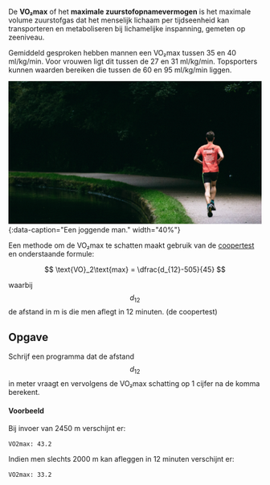 De **VO₂max** of het **maximale zuurstofopnamevermogen** is het maximale volume zuurstofgas dat het menselijk lichaam per tijdseenheid kan transporteren en metaboliseren bij lichamelijke inspanning, gemeten op zeeniveau. 

Gemiddeld gesproken hebben mannen een VO₂max tussen 35 en 40 ml/kg/min. Voor vrouwen ligt dit tussen de 27 en 31 ml/kg/min. Topsporters kunnen waarden bereiken die tussen de 60 en 95 ml/kg/min liggen.

![Een joggende man.](media/running.jpg "Foto door Gary Butterfield op Unsplash."){:data-caption="Een joggende man." width="40%"}

Een methode om de VO₂max te schatten maakt gebruik van de <a href='https://nl.wikipedia.org/wiki/Coopertest' target='_blank'>coopertest</a> en onderstaande formule:

$$
\text{VO}_2\text{max} = \dfrac{d_{12}-505}{45}
$$

waarbij $$d_{12}$$ de afstand in m is die men aflegt in 12 minuten. (de coopertest)

## Opgave
Schrijf een programma dat de afstand $$d_{12}$$ in meter vraagt en vervolgens de VO₂max schatting op 1 cijfer na de komma berekent.

#### Voorbeeld
Bij invoer van 2450 m verschijnt er:
```
VO2max: 43.2
```

Indien men slechts 2000 m kan afleggen in 12 minuten verschijnt er:
```
VO2max: 33.2
```